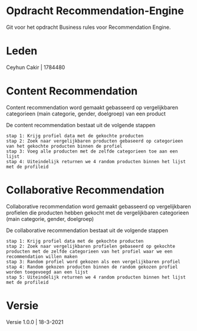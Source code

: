 # Opdracht Recommendation-Engine
Git voor het opdracht Business rules voor Recommendation Engine.

# Leden
Ceyhun Cakir | 1784480

# Content Recommendation
Content recommendation word gemaakt gebasseerd op vergelijkbaren categorieen (main categorie, gender, doelgroep) van een product

De content recommendation bestaat uit de volgende stappen
```
stap 1: Krijg profiel data met de gekochte producten
stap 2: Zoek naar vergelijkbaren producten gebaseerd op categorieen van het gekochte producten binnen de profiel
stap 3: Voeg alle producten met de zelfde categorieen toe aan een lijst 
stap 4: Uiteindelijk returnen we 4 random producten binnen het lijst met de profileid 
```

# Collaborative Recommendation
Collaborative recommendation word gemaakt gebasseerd op vergelijkbaren profielen die producten hebben gekocht met de vergelijkbaren categorieen (main categorie, gender, doelgroep)

De collaborative recommendation bestaat uit de volgende stappen
```
stap 1: Krijg profiel data met de gekochte producten
stap 2: Zoek naar vergelijkbaren profielen gebaseerd op gekochte producten met de zelfde categorieen van het profiel waar we een recommendation willen maken
stap 3: Random profiel word gekozen als een vergelijkbaren profiel
stap 4: Random gekozen producten binnen de random gekozen profiel worden toegevoegd aan een lijst
stap 5: Uiteindelijk returnen we 4 random producten binnen het lijst met de profileid
```

# Versie
Versie 1.0.0 | 18-3-2021
